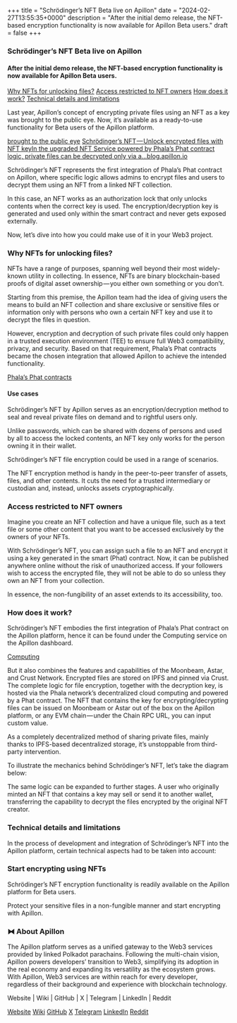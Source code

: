 +++
title = "Schrödinger’s NFT Beta live on Apillon"
date = "2024-02-27T13:55:35+0000"
description = "After the initial demo release, the NFT-based encryption functionality is now available for Apillon Beta users."
draft = false
+++

### Schrödinger’s NFT Beta live on Apillon


#### After the initial demo release, the NFT-based encryption functionality is now available for Apillon Beta users.

[Why NFTs for unlocking files?](#a9cc)
[Access restricted to NFT owners](#365d)
[How does it work?](#2b9e)
[Technical details and limitations](#73e8)

Last year, Apillon’s concept of encrypting private files using an NFT as a key was brought to the public eye. Now, it’s available as a ready-to-use functionality for Beta users of the Apillon platform.

[brought to the public eye](https://blog.apillon.io/polkadot-has-decoded-a-new-future-cf1f8bab2a24#c166)
[Schrödinger’s NFT — Unlock encrypted files with NFT keyIn the upgraded NFT Service powered by Phala’s Phat contract logic, private files can be decrypted only via a…blog.apillon.io](https://blog.apillon.io/schr%C3%B6dingers-nft-unlock-encrypted-files-with-nft-key-eeab55ae6bdf)

Schrödinger’s NFT represents the first integration of Phala’s Phat contract on Apillon, where specific logic allows admins to encrypt files and users to decrypt them using an NFT from a linked NFT collection.


In this case, an NFT works as an authorization lock that only unlocks contents when the correct key is used. The encryption/decryption key is generated and used only within the smart contract and never gets exposed externally.


Now, let’s dive into how you could make use of it in your Web3 project.


### Why NFTs for unlocking files?


NFTs have a range of purposes, spanning well beyond their most widely-known utility in collecting. In essence, NFTs are binary blockchain-based proofs of digital asset ownership — you either own something or you don’t.


Starting from this premise, the Apillon team had the idea of giving users the means to build an NFT collection and share exclusive or sensitive files or information only with persons who own a certain NFT key and use it to decrypt the files in question.


However, encryption and decryption of such private files could only happen in a trusted execution environment (TEE) to ensure full Web3 compatibility, privacy, and security. Based on that requirement, Phala’s Phat contracts became the chosen integration that allowed Apillon to achieve the intended functionality.

[Phala’s Phat contracts](https://docs.phala.network/developers/phat-contract)

#### Use cases


Schrödinger’s NFT by Apillon serves as an encryption/decryption method to seal and reveal private files on demand and to rightful users only.


Unlike passwords, which can be shared with dozens of persons and used by all to access the locked contents, an NFT key only works for the person owning it in their wallet.


Schrödinger’s NFT file encryption could be used in a range of scenarios.


The NFT encryption method is handy in the peer-to-peer transfer of assets, files, and other contents. It cuts the need for a trusted intermediary or custodian and, instead, unlocks assets cryptographically.


### Access restricted to NFT owners


Imagine you create an NFT collection and have a unique file, such as a text file or some other content that you want to be accessed exclusively by the owners of your NFTs.


With Schrödinger’s NFT, you can assign such a file to an NFT and encrypt it using a key generated in the smart (Phat) contract. Now, it can be published anywhere online without the risk of unauthorized access. If your followers wish to access the encrypted file, they will not be able to do so unless they own an NFT from your collection.


In essence, the non-fungibility of an asset extends to its accessibility, too.


### How does it work?


Schrödinger’s NFT embodies the first integration of Phala’s Phat contract on the Apillon platform, hence it can be found under the Computing service on the Apillon dashboard.

[Computing](https://app.apillon.io/dashboard/service/computing)

But it also combines the features and capabilities of the Moonbeam, Astar, and Crust Network. Encrypted files are stored on IPFS and pinned via Crust. The complete logic for file encryption, together with the decryption key, is hosted via the Phala network’s decentralized cloud computing and powered by a Phat contract. The NFT that contains the key for encrypting/decrypting files can be issued on Moonbeam or Astar out of the box on the Apillon platform, or any EVM chain — under the Chain RPC URL, you can input custom value.


As a completely decentralized method of sharing private files, mainly thanks to IPFS-based decentralized storage, it’s unstoppable from third-party intervention.


To illustrate the mechanics behind Schrödinger’s NFT, let’s take the diagram below:


The same logic can be expanded to further stages. A user who originally minted an NFT that contains a key may sell or send it to another wallet, transferring the capability to decrypt the files encrypted by the original NFT creator.


### Technical details and limitations


In the process of development and integration of Schrödinger’s NFT into the Apillon platform, certain technical aspects had to be taken into account:


### Start encrypting using NFTs


Schrödinger’s NFT encryption functionality is readily available on the Apillon platform for Beta users.


Protect your sensitive files in a non-fungible manner and start encrypting with Apillon.


### ⧓ About Apillon


The Apillon platform serves as a unified gateway to the Web3 services provided by linked Polkadot parachains. Following the multi-chain vision, Apillon powers developers’ transition to Web3, simplifying its adoption in the real economy and expanding its versatility as the ecosystem grows. With Apillon, Web3 services are within reach for every developer, regardless of their background and experience with blockchain technology.


Website | Wiki | GitHub | X | Telegram | LinkedIn | Reddit

[Website](https://apillon.io/)
[Wiki](https://wiki.apillon.io/)
[GitHub](https://github.com/Apillon-web3)
[X](https://twitter.com/apillon_io)
[Telegram](https://t.me/Apillon_io)
[LinkedIn](https://www.linkedin.com/company/apillon/)
[Reddit](https://www.reddit.com/r/apillon/)